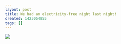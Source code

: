 ```yaml
---
layout: post
title: We had an electricity-free night last night!
created: 1423054855
tags: []
---
```

![](http://41.media.tumblr.com/5956a33650d2fc3b53830c565f5642d3/tumblr_nj905jlK7c1rsr8w3o1_500.jpg)


